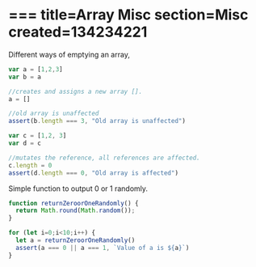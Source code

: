 ===
title=Array Misc
section=Misc
created=134234221
===

Different ways of emptying an array,

```js
var a = [1,2,3]
var b = a

//creates and assigns a new array [].
a = []

//old array is unaffected
assert(b.length === 3, "Old array is unaffected")

var c = [1,2, 3]
var d = c

//mutates the reference, all references are affected.
c.length = 0
assert(d.length === 0, "Old array is affected")

```

Simple function to output 0 or 1 randomly.
```js
function returnZeroorOneRandomly() {
  return Math.round(Math.random());
}

for (let i=0;i<10;i++) {
  let a = returnZeroorOneRandomly()
  assert(a === 0 || a === 1, `Value of a is ${a}`)
}
```
